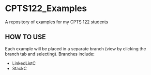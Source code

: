 # CPTS122_Examples
A repository of examples for my CPTS 122 students

## HOW TO USE
Each example will be placed in a separate branch (view by clicking the branch tab and selecting). Branches include:
* LinkedListC
* StackC
